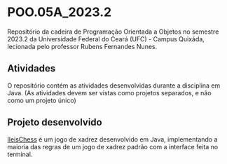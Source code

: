 # POO.05A_2023.2
Repositório da cadeira de Programação Orientada a Objetos no semestre 2023.2 da Universidade Federal do Ceará (UFC) - Campus Quixáda, lecionada pelo professor Rubens Fernandes Nunes.

## Atividades
O repositório contém as atividades desenvolvidas durante a disciplina em Java.
(As atividades devem ser vistas como projetos separados, e não como um projeto único)

## Projeto desenvolvido
[IleisChess](https://github.com/auanK/IleisChess) é um jogo de xadrez desenvolvido em Java, implementando a maioria das regras de um jogo de xadrez padrão com a interface feita no terminal.